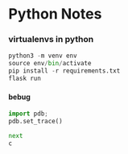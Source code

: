 # Python Notes
### virtualenvs in python
```py
python3 -m venv env
source env/bin/activate
pip install -r requirements.txt
flask run
```
#### bebug
```py
import pdb; 
pdb.set_trace()
```
```py
next
c
```

